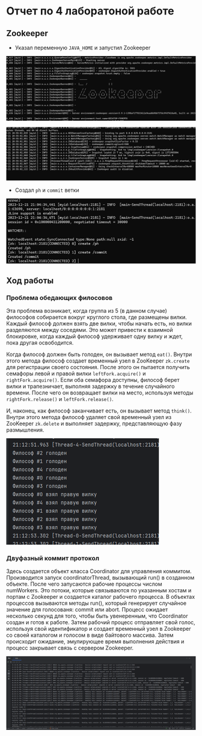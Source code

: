 # Отчет по 4 лаборатоной работе

## Zookeeper
- Указал переменную `JAVA_HOME` и запустил Zookeeper

![alt text](images\Zookeeper_start_1.png)

![alt text](images\Zookeeper_start_2.png)

- Создал `ph` и `commit` ветки

![alt text](images\ph_commit.png)

## Ход работы

### Проблема обедающих филосовов

Эта проблема возникает, когда группа из 5 (в данном случае) философов собирается вокруг круглого стола, где размещены вилки. Каждый философ должен взять две вилки, чтобы начать есть, но вилки разделяются между соседями. Это может привести к взаимной блокировке, когда каждый философ удерживает одну вилку и ждет, пока другая освободится.

Когда философ должен быть голоден, он вызывает метод `eat()`. Внутри этого метода философ создает временный узел в ZooKeeper `zk.create` для регистрации своего состояния. После этого он пытается получить семафоры левой и правой вилки `leftFork.acquire()` и `rightFork.acquire()`. Если оба семафора доступны, философ берет вилки и трапезничает, выполняя задержку в течение случайного времени. После чего он возвращает вилки на место, используя методы `rightFork.release()` и `leftFork.release()`.

И, наконец, как философ заканчивает есть, он вызывает метод `think()`. Внутри этого метода философ удаляет свой временный узел из ZooKeeper `zk.delete` и выполняет задержку, представляющую фазу размышления.

![alt text](images\ph_trace.png)

### Двуфазный коммит протокол

Здесь создается объект класса Coordinator для управления коммитом. Производится запуск coordinatorThread, вызывающий run() в созданном объекте. После чего запусаются рабочие процессы числом numWorkers. Это потоки, которые связываются по указанным хостам и портам с Zookeeper и создается каталог рабочего процесса. В объектах процессов вызываются методы run(), который генерирует случайное значение для голосованя: commit или abort.
Процесс ожидает несколько секунд для того, чтобы быть увенеренным, что Coordinator создан и готов к работе. Затем рабочий процесс отправляет свой голос, используя свой идентификатор и создает временный узел в Zookeeper со своей каталогом и голосом в виде байтового массива. Затем происходит ожидание, эмулирующее время выполнения действия и процесс закрывает связь с сервером Zookeeper.

![alt text](images\commit_trace.png)